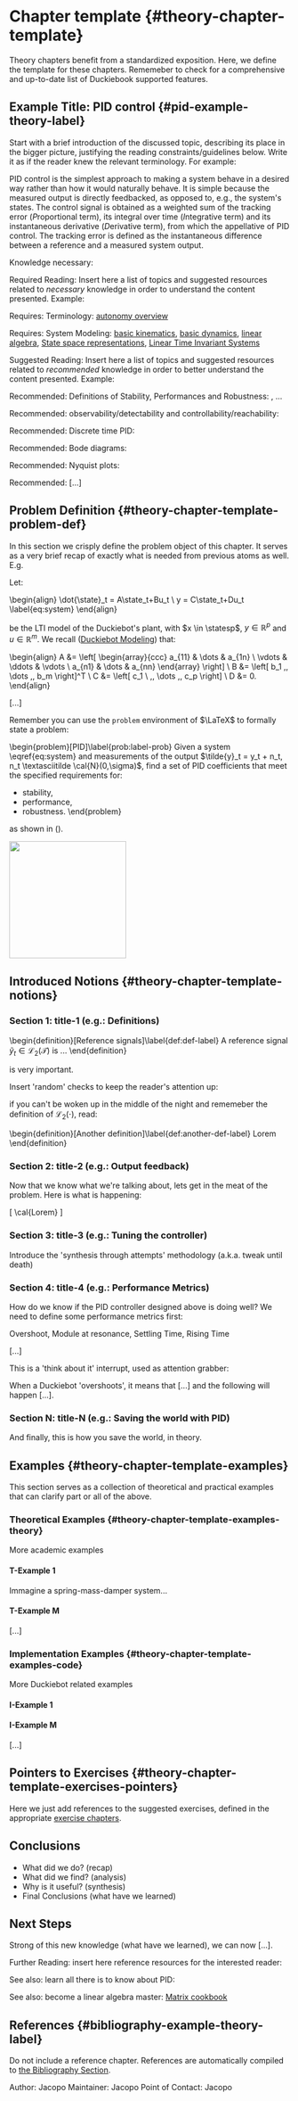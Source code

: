 # Chapter template {#theory-chapter-template}

Theory chapters benefit from a standardized exposition. Here, we define the template for these chapters. Rememeber to check [](#sec:documentation-manual) for a comprehensive and up-to-date list of Duckiebook supported features.

<!--
TODO: Define new classes for:

- 'required-preliminaries' (must read, hard contraint, do not proceed if violated),
- 'recommended-preliminaries' (best if read, weak constraint, provides extra Duckiepoints)
- 'additional-reading' (for curious users, no contraint, just a pointer)
- 'lets-think' (stop and think, visual interrupt, attention regainer/grabber). -->

## Example Title: PID control {#pid-example-theory-label}

[//]: # (Start copying and pasting template from here)

Start with a brief introduction of the discussed topic, describing its place in the bigger picture, justifying the reading constraints/guidelines below. Write it as if the reader knew the relevant terminology. For example:

PID control is the simplest approach to making a system behave in a desired way rather than how it would naturally behave. It is simple because the measured output is directly feedbacked, as opposed to, e.g., the system's states. The control signal is obtained as a weighted sum of the tracking error (*P*roportional term), its integral over time (*I*ntegrative term) and its instantaneous derivative (*D*erivative term), from which the appellative of PID control. The tracking error is defined as the instantaneous difference between a reference and a measured system output.

<!--(Dear Santa, I would like class='required-preliminaries' here) -->
<div class='requirements' markdown="1"> 

Knowledge necessary:

Required Reading: Insert here a list of topics and suggested resources related to _necessary_ knowledge in order to understand the content presented. Example:

Requires: Terminology: [autonomy overview](#autonomy_overview)

Requires: System Modeling: [basic kinematics](#basic_kinematics), [basic dynamics](#basic_dynamics), [linear algebra](#linear_algebra), [State space representations](), [Linear Time Invariant Systems]()

</div>

<!--(Dear Santa, I would like class='recommended-preliminaries' here) -->
<div class="requirements" markdown="1">

Suggested Reading: Insert here a list of topics and suggested resources related to _recommended_ knowledge in order to better understand the content presented. Example:

Recommended: Definitions of Stability, Performances and Robustness: [](#bib:placeholder), ...

Recommended: observability/detectability and controllability/reachability: [](#bib:placeholder)

Recommended: Discrete time PID: [](#bib:placeholder)

Recommended: Bode diagrams: [](#bib:placeholder)

Recommended: Nyquist plots: [](#bib:placeholder)

Recommended: [...]

</div>


## Problem Definition {#theory-chapter-template-problem-def}

In this section we crisply define the problem object of this chapter. It serves as a very brief recap of exactly what is needed from previous atoms as well. E.g.

Let:

\begin{align}
\dot{\state}_t = A\state_t+Bu_t \\
y = C\state_t+Du_t              \label{eq:system}
\end{align}

 be the LTI model of the Duckiebot's plant, with $x \in \statesp$, $y \in \mathbb{R}^p$ and $u \in \mathbb{R}^m$. We recall ([Duckiebot Modeling]()) that:

\begin{align}
A &= \left[  \begin{array}{ccc} a_{11}  & \dots & a_{1n} \\ \vdots & \ddots & \vdots \\ a_{n1}  & \dots & a_{nn} \end{array} \right] \\
B &= \left[ b_1 \,\, \dots \,\, b_m \right]^T \\
C &=  \left[ c_1 \ \,\, \dots \,\, c_p \right] \\
D &= 0.
\end{align}

[...]

Remember you can use the `problem` environment of $\LaTeX$ to formally state a problem:

\begin{problem}[PID]\label{prob:label-prob}
Given a system \eqref{eq:system} and measurements of the output $\tilde{y}_t = y_t + n_t, n_t \textasciitilde \cal{N}(0,\sigma)$, find a set of PID coefficients that meet the specified requirements for: 
- stability, 
- performance, 
- robustness.
\end{problem}

as shown in ([](#figure:the-bigger-picture)).

<div figure-id="fig:the-bigger-picture" figure-caption="A classical block diagram for PID control. We like to use a lot of clear figures in the Duckiebook.">
     <img src="placeholder.png" style='width: 15em'/>
</div>

## Introduced Notions {#theory-chapter-template-notions}

### Section 1: title-1 (e.g.: Definitions)

\begin{definition}[Reference signals]\label{def:def-label}
A reference signal $\tilde{y}_t \in \mathcal{L}_2(\mathcal{T})$ is ...
\end{definition}

[](#def-label) is very important.

<div class="check" markdown="1">

Insert 'random' checks to keep the reader's attention up:

if you can't be woken up in the middle of the night and rememeber the definition of $\mathcal{L}_2(\cdot)$, read: [](#bib:placeholder)

</div>

\begin{definition}[Another definition]\label{def:another-def-label}
Lorem
\end{definition}

### Section 2: title-2 (e.g.: Output feedback)

Now that we know what we're talking about, lets get in the meat of the problem. Here is what is happening:

\[ \cal{Lorem}
\]

### Section 3: title-3 (e.g.: Tuning the controller)

Introduce the 'synthesis through attempts' methodology (a.k.a. tweak until death)

### Section 4: title-4 (e.g.: Performance Metrics)

How do we know if the PID controller designed above is doing well? We need to define some performance metrics first:

Overshoot, Module at resonance, Settling Time, Rising Time

[...]

<div class="example-usage" markdown="1">

This is a 'think about it' interrupt, used as attention grabber:

When a Duckiebot 'overshoots', it means that [...] and the following will happen [...].

</div>

### Section N: title-N (e.g.: Saving the world with PID)

And finally, this is how you save the world, in theory.

## Examples {#theory-chapter-template-examples}

This section serves as a collection of theoretical and practical examples that can clarify part or all of the above.

### Theoretical Examples {#theory-chapter-template-examples-theory}

More academic examples

#### T-Example 1

Immagine a spring-mass-damper system...

#### T-Example M

[...]

### Implementation Examples {#theory-chapter-template-examples-code}

More Duckiebot related examples

#### I-Example 1


#### I-Example M

[...]

## Pointers to Exercises {#theory-chapter-template-exercises-pointers}

Here we just add references to the suggested exercises, defined in the appropriate [exercise chapters](#part:exercises).


## Conclusions

- What did we do? (recap)
- What did we find? (analysis)
- Why is it useful? (synthesis)
- Final Conclusions (what have we learned)

## Next Steps

Strong of this new knowledge (what have we learned), we can now [...].

<!--(Dear Santa, I would like class='additional-reading' here) -->
<div class="requirements" markdown="1">

Further Reading: insert here reference resources for the interested reader:

See also: learn all there is to know about PID: [](#bib:placeholder)

See also: become a linear algebra master: [Matrix cookbook](#bib:matrix-cookbook)

</div>

[//]: # (End copying and pasting template from here)

## References {#bibliography-example-theory-label}

Do not include a reference chapter. References are automatically compiled to [the Bibliography Section](#bibliography).


Author: Jacopo 
Maintainer: Jacopo
Point of Contact: Jacopo